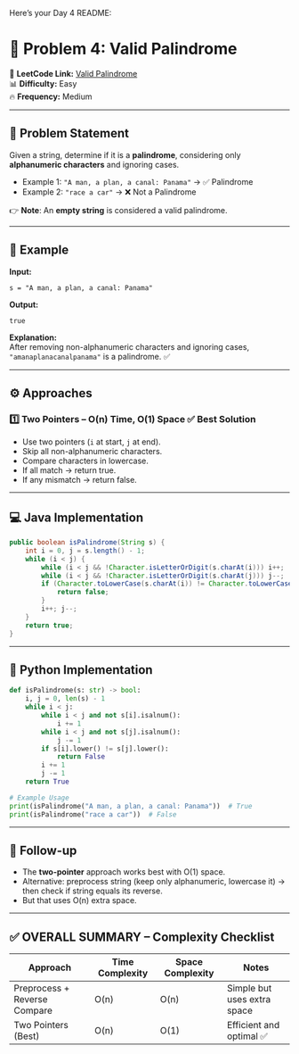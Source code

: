 Here’s your Day 4 README:

# 📌 Problem 4: Valid Palindrome  

🔗 **LeetCode Link:** [Valid Palindrome](https://leetcode.com/problems/valid-palindrome/)  
📊 **Difficulty:** Easy  
🔥 **Frequency:** Medium  

---

## 📝 Problem Statement  
Given a string, determine if it is a **palindrome**, considering only **alphanumeric characters** and ignoring cases.  

- Example 1: `"A man, a plan, a canal: Panama"` → ✅ Palindrome  
- Example 2: `"race a car"` → ❌ Not a Palindrome  

👉 **Note**: An **empty string** is considered a valid palindrome.  

---

## 📖 Example  

**Input:**  
```text
s = "A man, a plan, a canal: Panama"
```

**Output:**  
```text
true
```

**Explanation:**  
After removing non-alphanumeric characters and ignoring cases,  
`"amanaplanacanalpanama"` is a palindrome. ✅  

---

## ⚙️ Approaches  

### 1️⃣ Two Pointers – O(n) Time, O(1) Space ✅ Best Solution  

* Use two pointers (`i` at start, `j` at end).  
* Skip all non-alphanumeric characters.  
* Compare characters in lowercase.  
* If all match → return true.  
* If any mismatch → return false.  

---

## 💻 Java Implementation  

```java
public boolean isPalindrome(String s) {
    int i = 0, j = s.length() - 1;
    while (i < j) {
        while (i < j && !Character.isLetterOrDigit(s.charAt(i))) i++;
        while (i < j && !Character.isLetterOrDigit(s.charAt(j))) j--;
        if (Character.toLowerCase(s.charAt(i)) != Character.toLowerCase(s.charAt(j))) {
            return false;
        }
        i++; j--;
    }
    return true;
}
```

---

## 🚀 Python Implementation  

```python
def isPalindrome(s: str) -> bool:
    i, j = 0, len(s) - 1
    while i < j:
        while i < j and not s[i].isalnum():
            i += 1
        while i < j and not s[j].isalnum():
            j -= 1
        if s[i].lower() != s[j].lower():
            return False
        i += 1
        j -= 1
    return True

# Example Usage
print(isPalindrome("A man, a plan, a canal: Panama"))  # True
print(isPalindrome("race a car"))  # False
```

---

## 🔮 Follow-up  

* The **two-pointer** approach works best with O(1) space.  
* Alternative: preprocess string (keep only alphanumeric, lowercase it) → then check if string equals its reverse.  
* But that uses O(n) extra space.  

---

## ✅ OVERALL SUMMARY – Complexity Checklist  

| Approach                     | Time Complexity | Space Complexity | Notes                        |
| ---------------------------- | --------------- | ---------------- | ---------------------------- |
| Preprocess + Reverse Compare | O(n)            | O(n)             | Simple but uses extra space  |
| Two Pointers (Best)          | O(n)            | O(1)             | Efficient and optimal ✅      |
